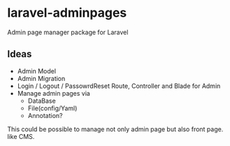 # laravel-adminpages

Admin page manager package for Laravel

## Ideas

- Admin Model
- Admin Migration
- Login / Logout / PassowrdReset Route, Controller and Blade for Admin
- Manage admin pages via
    - DataBase
    - File(config/Yaml)
    - Annotation?

This could be possible to manage not only admin page but also front page. like CMS.
